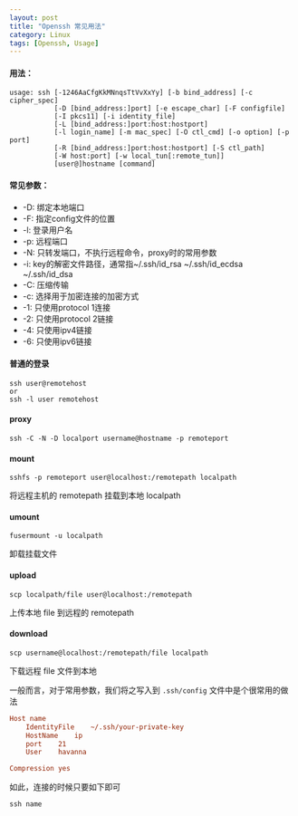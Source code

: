 ```yaml
---
layout: post
title: "Openssh 常见用法"
category: Linux
tags: [Openssh, Usage]
---
```


#### 用法：

    usage: ssh [-1246AaCfgKkMNnqsTtVvXxYy] [-b bind_address] [-c cipher_spec]
               [-D [bind_address:]port] [-e escape_char] [-F configfile]
               [-I pkcs11] [-i identity_file]
               [-L [bind_address:]port:host:hostport]
               [-l login_name] [-m mac_spec] [-O ctl_cmd] [-o option] [-p port]
               [-R [bind_address:]port:host:hostport] [-S ctl_path]
               [-W host:port] [-w local_tun[:remote_tun]]
               [user@]hostname [command]

<!-- more -->
#### 常见参数：

- -D: 绑定本地端口
- -F: 指定config文件的位置
- -l: 登录用户名
- -p: 远程端口
- -N: 只转发端口，不执行远程命令，proxy时的常用参数
- -i: key的解密文件路径，通常指~/.ssh/id_rsa ~/.ssh/id_ecdsa ~/.ssh/id_dsa
- -C: 压缩传输
- -c: 选择用于加密连接的加密方式
- -1: 只使用protocol 1连接
- -2: 只使用protocol 2链接
- -4: 只使用ipv4链接
- -6: 只使用ipv6链接


#### 普通的登录

    ssh user@remotehost
    or
    ssh -l user remotehost


#### proxy

    ssh -C -N -D localport username@hostname -p remoteport

#### mount

    sshfs -p remoteport user@localhost:/remotepath localpath

将远程主机的 remotepath 挂载到本地 localpath

#### umount

    fusermount -u localpath

卸载挂载文件

#### upload

    scp localpath/file user@localhost:/remotepath

上传本地 file 到远程的 remotepath

#### download

    scp username@localhost:/remotepath/file localpath

下载远程 file 文件到本地

一般而言，对于常用参数，我们将之写入到 `.ssh/config` 文件中是个很常用的做法

```ini
Host name
    IdentityFile    ~/.ssh/your-private-key
    HostName    ip
    port    21
    User    havanna

Compression yes
```

如此，连接的时候只要如下即可

    ssh name
